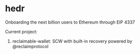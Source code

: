 # hedr

Onboarding the next billion users to Ethereum through EIP 4337

Current project:
1. reclaimable-wallet: SCW with built-in recovery powered by @reclaimprotocol
